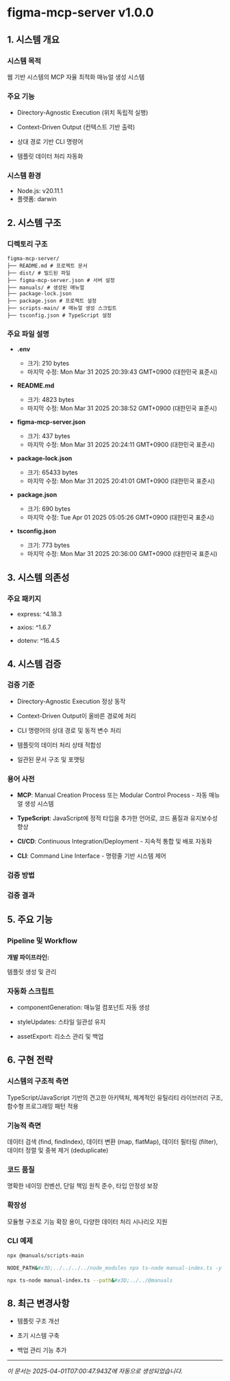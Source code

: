 # figma-mcp-server v1.0.0

## 1. 시스템 개요

### 시스템 목적

웹 기반 시스템의 MCP 자율 최적화 매뉴얼 생성 시스템

### 주요 기능


- Directory-Agnostic Execution (위치 독립적 실행)

- Context-Driven Output (컨텍스트 기반 출력)

- 상대 경로 기반 CLI 명령어

- 템플릿 데이터 처리 자동화

### 시스템 환경

- Node.js: v20.11.1
- 플랫폼: darwin

## 2. 시스템 구조

### 디렉토리 구조

```
figma-mcp-server/
├── README.md # 프로젝트 문서
├── dist/ # 빌드된 파일
├── figma-mcp-server.json # 서버 설정
├── manuals/ # 생성된 매뉴얼
├── package-lock.json 
├── package.json # 프로젝트 설정
├── scripts-main/ # 매뉴얼 생성 스크립트
├── tsconfig.json # TypeScript 설정
```

### 주요 파일 설명


- **.env**
  - 크기: 210 bytes
  - 마지막 수정: Mon Mar 31 2025 20:39:43 GMT+0900 (대한민국 표준시)

- **README.md**
  - 크기: 4823 bytes
  - 마지막 수정: Mon Mar 31 2025 20:38:52 GMT+0900 (대한민국 표준시)

- **figma-mcp-server.json**
  - 크기: 437 bytes
  - 마지막 수정: Mon Mar 31 2025 20:24:11 GMT+0900 (대한민국 표준시)

- **package-lock.json**
  - 크기: 65433 bytes
  - 마지막 수정: Mon Mar 31 2025 20:41:01 GMT+0900 (대한민국 표준시)

- **package.json**
  - 크기: 690 bytes
  - 마지막 수정: Tue Apr 01 2025 05:05:26 GMT+0900 (대한민국 표준시)

- **tsconfig.json**
  - 크기: 773 bytes
  - 마지막 수정: Mon Mar 31 2025 20:36:00 GMT+0900 (대한민국 표준시)

## 3. 시스템 의존성

### 주요 패키지


- express: ^4.18.3

- axios: ^1.6.7

- dotenv: ^16.4.5

## 4. 시스템 검증

### 검증 기준


- Directory-Agnostic Execution 정상 동작

- Context-Driven Output이 올바른 경로에 처리

- CLI 명령어의 상대 경로 및 동적 변수 처리

- 템플릿의 데이터 처리 상태 적합성

- 일관된 문서 구조 및 포맷팅

### 용어 사전


- **MCP**: Manual Creation Process 또는 Modular Control Process - 자동 매뉴얼 생성 시스템

- **TypeScript**: JavaScript에 정적 타입을 추가한 언어로, 코드 품질과 유지보수성 향상

- **CI/CD**: Continuous Integration/Deployment - 지속적 통합 및 배포 자동화

- **CLI**: Command Line Interface - 명령줄 기반 시스템 제어

### 검증 방법


### 검증 결과


## 5. 주요 기능

### Pipeline 및 Workflow

**개발 파이프라인:**

템플릿 생성 및 관리

### 자동화 스크립트


- componentGeneration: 매뉴얼 컴포넌트 자동 생성

- styleUpdates: 스타일 일관성 유지

- assetExport: 리소스 관리 및 백업

## 6. 구현 전략

### 시스템의 구조적 측면

TypeScript/JavaScript 기반의 견고한 아키텍처, 체계적인 유틸리티 라이브러리 구조, 함수형 프로그래밍 패턴 적용

### 기능적 측면

데이터 검색 (find, findIndex), 데이터 변환 (map, flatMap), 데이터 필터링 (filter), 데이터 정렬 및 중복 제거 (deduplicate)

### 코드 품질

명확한 네이밍 컨벤션, 단일 책임 원칙 준수, 타입 안정성 보장

### 확장성

모듈형 구조로 기능 확장 용이, 다양한 데이터 처리 시나리오 지원

### CLI 예제


```bash
npx @manuals/scripts-main
```


```bash
NODE_PATH&#x3D;../../../../node_modules npx ts-node manual-index.ts -y
```


```bash
npx ts-node manual-index.ts --path&#x3D;../../@manuals
```


## 8. 최근 변경사항


- 템플릿 구조 개선

- 초기 시스템 구축

- 백업 관리 기능 추가

---

_이 문서는 2025-04-01T07:00:47.943Z에 자동으로 생성되었습니다._
